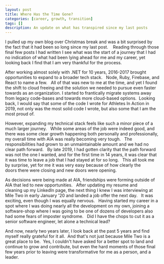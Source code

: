 ```yaml
---
layout: post
title: Where Has the Time Gone?
categories: [career, growth, transition]
tags: []
description: An update on what has transpired since my last posts
---
```

I pulled up my own blog over Christmas break and was a bit surprised by the fact that it had been so long since my last post.    Reading through those final few posts I had written I see what was the start of a journey that I had no indication of what had been lying ahead for me and my career, yet looking back I find that I am very thankful for the process.

After working almost solely with .NET for 10 years, 2016-2017 brought opportunities to expand to a broader tech stack.   Node, Ruby, Firebase, and React to name a few.   All of that was new to me at the time, and yet I found the shift to cloud freeing and the solution we needed to pursue even faster towards as an organization. I started to frantically migrate systems away from legacy code-bases and towards more cloud-based options.  Looking back, I would say that some of the code I wrote for Athletes In Action in 2019, not only was the most solid code I wrote, but also some that I am the most proud of.

However, expanding my technical stack feels like such a minor piece of a much larger journey.   While some areas of the job were indeed good, and there was some clear growth happening both personally and professionally, my overall time with AIA was really becoming very tough.   The responsibilities had grown to an unmaintainable amount and we had no clear path forward.   By late 2019, I had gotten clarity that the path forward was not the one I wanted, and for the first time in 14 years, it was clear that it was time to leave a job that I had stayed at for so long.   This all took me by surprise, yet for me it was very easy because of how clearly the doors there were closing and new doors were opening.

As decisions were being made at AIA, friendships were forming outside of AIA that led to new opportunities.   After updating my resume and cleaning up my LinkedIn page, the next thing I knew I was interviewing at Mile Two in early January '20 and landed a job offer the next day.   It was exciting, even though I was equally nervous.   Having started my career in a spot where I was doing nearly all the development on my own, joining a software-shop where I was going to be one of dozens of developers also had some fears of imposter syndrome.   Did I have the chops to cut it as a senior software engineer, let alone a technical lead?

And now, nearly two years later, I look back at the past 5 years and find myself really grateful for it all.  And that's not just because Mile Two is a great place to be.  Yes, I couldn't have asked for a better spot to land and continue to grow and contribute, but even the hard moments of those final few years prior to leaving were transformative for me as a person, and a leader.   
